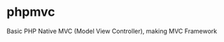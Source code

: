 <!-- sandhika galih php mvc #3 routing -->
# phpmvc
Basic PHP Native MVC (Model View Controller), making MVC Framework

<!-- Membuat Aplikasi MVC dengan PHP #6 Assets
https://www.youtube.com/watch?v=FTNqmRPPA-I&list=PLFIM0718LjIVEh_d-h5wAjsdv2W4SAtkx&index=6 (00:01/15:03) -->
